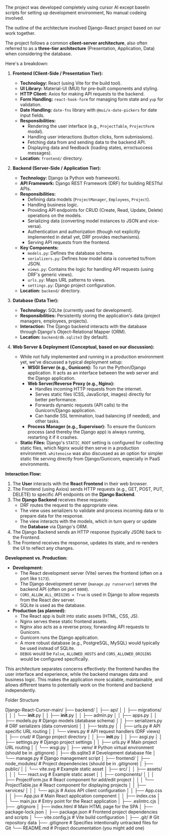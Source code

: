 
The project was developed completely using cursor AI except baselin scripts for setting up development environment, No manual codeing involved.

The outline of the architecture involved Django-React project based on our work together.

The project follows a common **client-server architecture**, also often referred to as a **three-tier architecture** (Presentation, Application, Data) when considering the database.

Here's a breakdown:

1.  **Frontend (Client-Side / Presentation Tier):**
    *   **Technology:** React (using Vite for the build tool).
    *   **UI Library:** Material-UI (MUI) for pre-built components and styling.
    *   **HTTP Client:** Axios for making API requests to the backend.
    *   **Form Handling:** `react-hook-form` for managing form state and `yup` for validation.
    *   **Date Handling:** `date-fns` library with `@mui/x-date-pickers` for date input fields.
    *   **Responsibilities:**
        *   Rendering the user interface (e.g., `ProjectTable`, `ProjectForm` modal).
        *   Handling user interactions (button clicks, form submissions).
        *   Fetching data from and sending data to the backend API.
        *   Displaying data and feedback (loading states, error/success messages).
    *   **Location:** `frontend/` directory.

2.  **Backend (Server-Side / Application Tier):**
    *   **Technology:** Django (a Python web framework).
    *   **API Framework:** Django REST Framework (DRF) for building RESTful APIs.
    *   **Responsibilities:**
        *   Defining data models (`ProjectManager`, `Employees`, `Project`).
        *   Handling business logic.
        *   Providing API endpoints for CRUD (Create, Read, Update, Delete) operations on the models.
        *   Serializing data (converting model instances to JSON and vice-versa).
        *   Authentication and authorization (though not explicitly implemented in detail yet, DRF provides mechanisms).
        *   Serving API requests from the frontend.
    *   **Key Components:**
        *   `models.py`: Defines the database schema.
        *   `serializers.py`: Defines how model data is converted to/from JSON.
        *   `views.py`: Contains the logic for handling API requests (using DRF's generic views).
        *   `urls.py`: Maps URL patterns to views.
        *   `settings.py`: Django project configuration.
    *   **Location:** `backend/` directory.

3.  **Database (Data Tier):**
    *   **Technology:** SQLite (currently used for development).
    *   **Responsibilities:** Persistently storing the application's data (project managers, employees, projects).
    *   **Interaction:** The Django backend interacts with the database through Django's Object-Relational Mapper (ORM).
    *   **Location:** `backend/db.sqlite3` (by default).

4.  **Web Server & Deployment (Conceptual, based on our discussion):**
    *   While not fully implemented and running in a production environment yet, we've discussed a typical deployment setup:
        *   **WSGI Server (e.g., Gunicorn):** To run the Python/Django application. It acts as an interface between the web server and the Django application.
        *   **Web Server/Reverse Proxy (e.g., Nginx):**
            *   Handles incoming HTTP requests from the internet.
            *   Serves static files (CSS, JavaScript, images) directly for better performance.
            *   Forwards dynamic requests (API calls) to the Gunicorn/Django application.
            *   Can handle SSL termination, load balancing (if needed), and other tasks.
        *   **Process Manager (e.g., Supervisor):** To ensure the Gunicorn process (and thereby the Django app) is always running, restarting it if it crashes.
    *   **Static Files:** Django's `STATIC_ROOT` setting is configured for collecting static files, which Nginx would then serve in a production environment. `whitenoise` was also discussed as an option for simpler static file serving directly from Django/Gunicorn, especially in PaaS environments.

**Interaction Flow:**

1.  The **User** interacts with the **React Frontend** in their web browser.
2.  The Frontend (using Axios) sends HTTP requests (e.g., GET, POST, PUT, DELETE) to specific API endpoints on the **Django Backend**.
3.  The **Django Backend** receives these requests:
    *   DRF routes the request to the appropriate view.
    *   The view uses serializers to validate and process incoming data or to prepare data for the response.
    *   The view interacts with the models, which in turn query or update the **Database** via Django's ORM.
4.  The Django Backend sends an HTTP response (typically JSON) back to the Frontend.
5.  The Frontend receives the response, updates its state, and re-renders the UI to reflect any changes.

**Development vs. Production:**

*   **Development:**
    *   The React development server (Vite) serves the frontend (often on a port like `5173`).
    *   The Django development server (`manage.py runserver`) serves the backend API (often on port `8000`).
    *   `CORS_ALLOW_ALL_ORIGINS = True` is used in Django to allow requests from the React dev server.
    *   SQLite is used as the database.
*   **Production (as planned):**
    *   The React app is built into static assets (HTML, CSS, JS).
    *   Nginx serves these static frontend assets.
    *   Nginx also acts as a reverse proxy, forwarding API requests to Gunicorn.
    *   Gunicorn runs the Django application.
    *   A more robust database (e.g., PostgreSQL, MySQL) would typically be used instead of SQLite.
    *   `DEBUG` would be `False`, `ALLOWED_HOSTS` and `CORS_ALLOWED_ORIGINS` would be configured specifically.

This architecture separates concerns effectively: the frontend handles the user interface and experience, while the backend manages data and business logic. This makes the application more scalable, maintainable, and allows different teams to potentially work on the frontend and backend independently.

Folder Structure 

Django-React-Cursor-main/
├── backend/
│   ├── api/
│   │   ├── migrations/
│   │   │   └── __init__.py
│   │   ├── __init__.py
│   │   ├── admin.py
│   │   ├── apps.py
│   │   ├── models.py         # Django models (database schema)
│   │   ├── serializers.py    # DRF serializers (data conversion)
│   │   ├── tests.py
│   │   ├── urls.py           # API specific URL routing
│   │   └── views.py          # API request handlers (DRF views)
│   ├── crud/                 # Django project directory
│   │   ├── __init__.py
│   │   ├── asgi.py
│   │   ├── settings.py       # Django project settings
│   │   ├── urls.py           # Main project URL routing
│   │   └── wsgi.py
│   ├── venv/                 # Python virtual environment (should be in .gitignore)
│   ├── db.sqlite3            # Development database file
│   └── manage.py             # Django management script
│
├── frontend/
│   ├── node_modules/         # Project dependencies (should be in .gitignore)
│   ├── public/
│   │   └── vite.svg          # Example static asset
│   ├── src/
│   │   ├── assets/
│   │   │   └── react.svg     # Example static asset
│   │   ├── components/
│   │   │   ├── ProjectForm.jsx   # React component for add/edit project
│   │   │   └── ProjectTable.jsx  # React component for displaying projects
│   │   ├── services/
│   │   │   └── api.js        # Axios API client configuration
│   │   ├── App.css
│   │   ├── App.jsx           # Main React application component
│   │   ├── index.css
│   │   └── main.jsx          # Entry point for the React application
│   ├── .eslintrc.cjs
│   ├── .gitignore
│   ├── index.html            # Main HTML page for the SPA
│   ├── package-lock.json
│   ├── package.json          # Frontend project dependencies and scripts
│   └── vite.config.js        # Vite build configuration
│
├── .git/                     # Git repository data
├── .gitignore                # Specifies intentionally untracked files for Git
└── README.md                 # Project documentation (you might add one)
